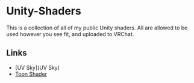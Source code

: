 # Unity-Shaders
This is a collection of all of my public Unity shaders.  All are allowed to be used however you see fit, and uploaded to VRChat.

## Links
- [UV Sky](UV Sky)
- [Toon Shader](https://github.com/synergiance/Synergiance-Shaders-For-Unity)

